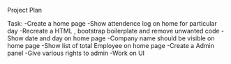 Project Plan

Task:
 -Create a home page
 -Show attendence log on home for particular day
 -Recreate a HTML , bootstrap boilerplate and remove unwanted code
 -Show date and day on home page
 -Company name should be visible on home page
 -Show list of total Employee on home page
 -Create a Admin panel
 -Give various rights to admin
 -Work on UI
